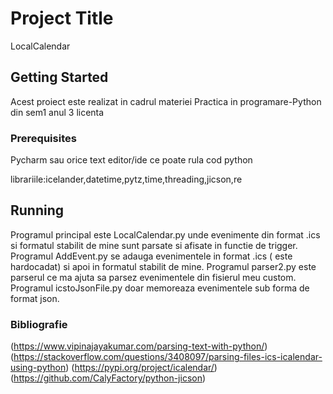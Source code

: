 # Project Title

LocalCalendar

## Getting Started
Acest proiect  este realizat in cadrul materiei Practica in programare-Python din sem1 anul 3 licenta

### Prerequisites

Pycharm sau orice text editor/ide ce poate rula cod python

librariile:icelander,datetime,pytz,time,threading,jicson,re

## Running 

Programul principal este LocalCalendar.py unde evenimente din format .ics si formatul stabilit de mine sunt parsate si afisate in functie de trigger.
Programul AddEvent.py se adauga evenimentele in format .ics ( este hardocadat) si apoi in formatul stabilit de mine.
Programul parser2.py este parserul ce ma ajuta sa parsez evenimentele din fisierul meu custom.
Programul icstoJsonFile.py  doar memoreaza evenimentele sub forma de format json.

### Bibliografie


(https://www.vipinajayakumar.com/parsing-text-with-python/)
(https://stackoverflow.com/questions/3408097/parsing-files-ics-icalendar-using-python)
(https://pypi.org/project/icalendar/)
(https://github.com/CalyFactory/python-jicson)
